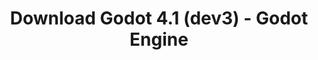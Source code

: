 ---
# Generated by /tools/generators/src/download_archive_generator !!! do not edit by hand !!!
title: 'Download Godot 4.1 (dev3) - Godot Engine'
type: 'download/archive'
name: '4.1'
flavor: 'dev3'
release_date: '2023-05-25T03:00:00-00:00'
release_notes: 'article/dev-snapshot-godot-4-1-dev-3/'
primaryPlatforms:
  - 'android.apk'
  - 'linux.64'
  - 'macos.universal'
  - 'windows.64'
  - 'web'
  - 'templates'
links:
  android.apk:
    name: 'android.apk'
    title: 'Android'
    caption: 'Universal APK (ARM64 + ARMv7 + x86_64 + x86)'
    tags:
      - 'APK download'
      - 'ARM64/v7'
      - 'x86 (64 & 32 bit)'
    hosts:
      github_builds:
        regular: 'https://github.com/godotengine/godot-builds/releases/download/4.1-dev3/Godot_v4.1-dev3_android_editor.apk'
        mono: '#'
      github:
        regular: 'https://github.com/godotengine/godot/releases/download/4.1-dev3/Godot_v4.1-dev3_android_editor.apk'
        mono: '#'
  linux.64:
    name: 'linux.64'
    title: 'Linux'
    caption: 'Standard (x86_64)'
    tags:
      - '64 bit'
    hosts:
      github_builds:
        regular: 'https://github.com/godotengine/godot-builds/releases/download/4.1-dev3/Godot_v4.1-dev3_linux.x86_64.zip'
        mono: 'https://github.com/godotengine/godot-builds/releases/download/4.1-dev3/Godot_v4.1-dev3_mono_linux_x86_64.zip'
      github:
        regular: 'https://github.com/godotengine/godot/releases/download/4.1-dev3/Godot_v4.1-dev3_linux.x86_64.zip'
        mono: 'https://github.com/godotengine/godot/releases/download/4.1-dev3/Godot_v4.1-dev3_mono_linux_x86_64.zip'
  macos.universal:
    name: 'macos.universal'
    title: 'macOS'
    caption: 'Universal (x86_64 + Apple Silicon)'
    tags:
      - 'Intel/Apple Silicon'
      - '64 bit'
    hosts:
      github_builds:
        regular: 'https://github.com/godotengine/godot-builds/releases/download/4.1-dev3/Godot_v4.1-dev3_macos.universal.zip'
        mono: 'https://github.com/godotengine/godot-builds/releases/download/4.1-dev3/Godot_v4.1-dev3_mono_macos.universal.zip'
      github:
        regular: 'https://github.com/godotengine/godot/releases/download/4.1-dev3/Godot_v4.1-dev3_macos.universal.zip'
        mono: 'https://github.com/godotengine/godot/releases/download/4.1-dev3/Godot_v4.1-dev3_mono_macos.universal.zip'
  windows.64:
    name: 'windows.64'
    title: 'Windows'
    caption: 'Standard (x86_64)'
    tags:
      - '64 bit'
    hosts:
      github_builds:
        regular: 'https://github.com/godotengine/godot-builds/releases/download/4.1-dev3/Godot_v4.1-dev3_win64.exe.zip'
        mono: 'https://github.com/godotengine/godot-builds/releases/download/4.1-dev3/Godot_v4.1-dev3_mono_win64.zip'
      github:
        regular: 'https://github.com/godotengine/godot/releases/download/4.1-dev3/Godot_v4.1-dev3_win64.exe.zip'
        mono: 'https://github.com/godotengine/godot/releases/download/4.1-dev3/Godot_v4.1-dev3_mono_win64.zip'
  web:
    name: 'web'
    title: 'Web editor'
    caption: ''
    tags:
      - 'Self-hosted'
      - 'Cross-platform'
    hosts:
      github_builds:
        regular: 'https://github.com/godotengine/godot-builds/releases/download/4.1-dev3/Godot_v4.1-dev3_web_editor.zip'
        mono: '#'
      github:
        regular: 'https://github.com/godotengine/godot/releases/download/4.1-dev3/Godot_v4.1-dev3_web_editor.zip'
        mono: '#'
  linux.arm64:
    name: 'linux.arm64'
    title: 'Linux'
    caption: 'Standard (ARM64)'
    tags:
      - 'ARM64'
      - '64 bit'
    hosts:
      github_builds:
        regular: 'https://github.com/godotengine/godot-builds/releases/download/4.1-dev3/Godot_v4.1-dev3_linux.arm64.zip'
        mono: 'https://github.com/godotengine/godot-builds/releases/download/4.1-dev3/Godot_v4.1-dev3_mono_linux_arm64.zip'
      github:
        regular: 'https://github.com/godotengine/godot/releases/download/4.1-dev3/Godot_v4.1-dev3_linux.arm64.zip'
        mono: 'https://github.com/godotengine/godot/releases/download/4.1-dev3/Godot_v4.1-dev3_mono_linux_arm64.zip'
  linux.32:
    name: 'linux.32'
    title: 'Linux'
    caption: 'Standard (x86)'
    tags:
      - '32 bit'
    hosts:
      github_builds:
        regular: 'https://github.com/godotengine/godot-builds/releases/download/4.1-dev3/Godot_v4.1-dev3_linux.x86_32.zip'
        mono: 'https://github.com/godotengine/godot-builds/releases/download/4.1-dev3/Godot_v4.1-dev3_mono_linux_x86_32.zip'
      github:
        regular: 'https://github.com/godotengine/godot/releases/download/4.1-dev3/Godot_v4.1-dev3_linux.x86_32.zip'
        mono: 'https://github.com/godotengine/godot/releases/download/4.1-dev3/Godot_v4.1-dev3_mono_linux_x86_32.zip'
  linux.arm32:
    name: 'linux.arm32'
    title: 'Linux'
    caption: 'Standard (ARM32)'
    tags:
      - 'ARM32'
      - '32 bit'
    hosts:
      github_builds:
        regular: 'https://github.com/godotengine/godot-builds/releases/download/4.1-dev3/Godot_v4.1-dev3_linux.arm32.zip'
        mono: 'https://github.com/godotengine/godot-builds/releases/download/4.1-dev3/Godot_v4.1-dev3_mono_linux_arm32.zip'
      github:
        regular: 'https://github.com/godotengine/godot/releases/download/4.1-dev3/Godot_v4.1-dev3_linux.arm32.zip'
        mono: 'https://github.com/godotengine/godot/releases/download/4.1-dev3/Godot_v4.1-dev3_mono_linux_arm32.zip'
  windows.32:
    name: 'windows.32'
    title: 'Windows'
    caption: 'Standard (x86)'
    tags:
      - '32 bit'
    hosts:
      github_builds:
        regular: 'https://github.com/godotengine/godot-builds/releases/download/4.1-dev3/Godot_v4.1-dev3_win32.exe.zip'
        mono: 'https://github.com/godotengine/godot-builds/releases/download/4.1-dev3/Godot_v4.1-dev3_mono_win32.zip'
      github:
        regular: 'https://github.com/godotengine/godot/releases/download/4.1-dev3/Godot_v4.1-dev3_win32.exe.zip'
        mono: 'https://github.com/godotengine/godot/releases/download/4.1-dev3/Godot_v4.1-dev3_mono_win32.zip'
  aar_library:
    name: 'aar_library'
    title: 'AAR library'
    caption: ''
    tags:
      - 'Android plugins'
      - 'Java'
      - 'Kotlin'
    hosts:
      github_builds:
        regular: 'https://github.com/godotengine/godot-builds/releases/download/4.1-dev3/godot-lib.4.1.dev3.template_release.aar'
        mono: '#'
      github:
        regular: 'https://github.com/godotengine/godot/releases/download/4.1-dev3/godot-lib.4.1.dev3.template_release.aar'
        mono: '#'
  templates:
    name: 'templates'
    title: 'Export templates'
    caption: ''
    tags:
      - 'Used to export your games to all supported platforms'
    hosts:
      github_builds:
        regular: 'https://github.com/godotengine/godot-builds/releases/download/4.1-dev3/Godot_v4.1-dev3_export_templates.tpz'
        mono: 'https://github.com/godotengine/godot-builds/releases/download/4.1-dev3/Godot_v4.1-dev3_mono_export_templates.tpz'
      github:
        regular: 'https://github.com/godotengine/godot/releases/download/4.1-dev3/Godot_v4.1-dev3_export_templates.tpz'
        mono: 'https://github.com/godotengine/godot/releases/download/4.1-dev3/Godot_v4.1-dev3_mono_export_templates.tpz'
---